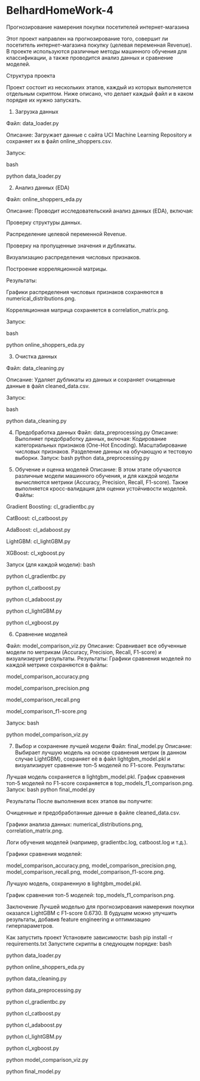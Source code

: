 # BelhardHomeWork-4
Прогнозирование намерения покупки посетителей интернет-магазина

Этот проект направлен на прогнозирование того, совершит ли посетитель интернет-магазина покупку (целевая переменная Revenue). В проекте используются различные методы машинного обучения для классификации, а также проводится анализ данных и сравнение моделей.

Структура проекта

Проект состоит из нескольких этапов, каждый из которых выполняется отдельным скриптом. Ниже описано, что делает каждый файл и в каком порядке их нужно запускать.

1. Загрузка данных

Файл: data_loader.py

Описание: Загружает данные с сайта UCI Machine Learning Repository и сохраняет их в файл online_shoppers.csv.

Запуск:

bash

python data_loader.py

2. Анализ данных (EDA)

Файл: online_shoppers_eda.py

Описание: Проводит исследовательский анализ данных (EDA), включая:

Проверку структуры данных.

Распределение целевой переменной Revenue.

Проверку на пропущенные значения и дубликаты.

Визуализацию распределения числовых признаков.

Построение корреляционной матрицы.

Результаты:

Графики распределения числовых признаков сохраняются в numerical_distributions.png.

Корреляционная матрица сохраняется в correlation_matrix.png.

Запуск:

bash

python online_shoppers_eda.py

3. Очистка данных
   
Файл: data_cleaning.py

Описание: Удаляет дубликаты из данных и сохраняет очищенные данные в файл cleaned_data.csv.

Запуск:

bash

python data_cleaning.py

4. Предобработка данных
Файл: data_preprocessing.py
Описание: Выполняет предобработку данных, включая:
Кодирование категориальных признаков (One-Hot Encoding).
Масштабирование числовых признаков.
Разделение данных на обучающую и тестовую выборки.
Запуск:
bash
python data_preprocessing.py

5. Обучение и оценка моделей
Описание: В этом этапе обучаются различные модели машинного обучения, и для каждой модели вычисляются метрики (Accuracy, Precision, Recall, F1-score). Также выполняется кросс-валидация для оценки устойчивости моделей.
Файлы:

Gradient Boosting: cl_gradientbc.py

CatBoost: cl_catboost.py

AdaBoost: cl_adaboost.py

LightGBM: cl_lightGBM.py

XGBoost: cl_xgboost.py

Запуск (для каждой модели):
bash

python cl_gradientbc.py

python cl_catboost.py

python cl_adaboost.py

python cl_lightGBM.py

python cl_xgboost.py


6. Сравнение моделей

Файл: model_comparison_viz.py
Описание: Сравнивает все обученные модели по метрикам (Accuracy, Precision, Recall, F1-score) и визуализирует результаты.
Результаты:
Графики сравнения моделей по каждой метрике сохраняются в файлы:

model_comparison_accuracy.png

model_comparison_precision.png

model_comparison_recall.png

model_comparison_f1-score.png

Запуск:
bash

python model_comparison_viz.py

7. Выбор и сохранение лучшей модели
Файл: final_model.py
Описание:
Выбирает лучшую модель на основе сравнения метрик (в данном случае LightGBM), сохраняет её в файл lightgbm_model.pkl и визуализирует сравнение топ-5 моделей по F1-score.
Результаты:

Лучшая модель сохраняется в lightgbm_model.pkl.
График сравнения топ-5 моделей по F1-score сохраняется в top_models_f1_comparison.png.
Запуск:
bash
python final_model.py

Результаты
После выполнения всех этапов вы получите:

Очищенные и предобработанные данные в файле cleaned_data.csv.

Графики анализа данных: numerical_distributions.png, correlation_matrix.png.

Логи обучения моделей (например, gradientbc.log, catboost.log и т.д.).

Графики сравнения моделей: 

model_comparison_accuracy.png, 
model_comparison_precision.png, 
model_comparison_recall.png, 
model_comparison_f1-score.png.

Лучшую модель, сохраненную в lightgbm_model.pkl.

График сравнения топ-5 моделей: top_models_f1_comparison.png.

Заключение
Лучшей моделью для прогнозирования намерения покупки оказался LightGBM с F1-score 0.6730. В будущем можно улучшить результаты, добавив feature engineering и оптимизацию гиперпараметров.

Как запустить проект
Установите зависимости:
bash
pip install -r requirements.txt
Запустите скрипты в следующем порядке:
bash

python data_loader.py

python online_shoppers_eda.py

python data_cleaning.py

python data_preprocessing.py

python cl_gradientbc.py

python cl_catboost.py

python cl_adaboost.py

python cl_lightGBM.py

python cl_xgboost.py

python model_comparison_viz.py

python final_model.py


